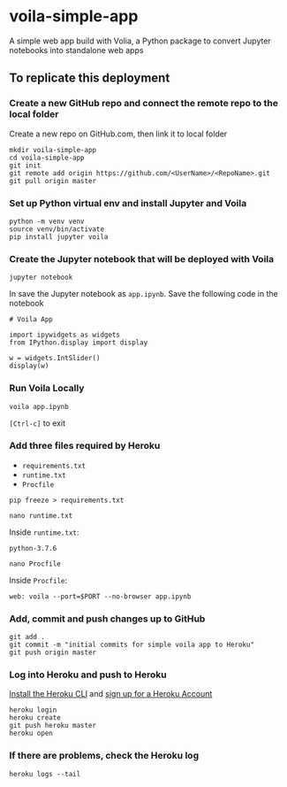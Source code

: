 # voila-simple-app

A simple web app build with Volia, a Python package to convert Jupyter notebooks into standalone web apps

## To replicate this deployment

### Create a new GitHub repo and connect the remote repo to the local folder

Create a new repo on GitHub.com, then link it to local folder

```text
mkdir voila-simple-app
cd voila-simple-app
git init
git remote add origin https://github.com/<UserName>/<RepoName>.git
git pull origin master
```

### Set up Python virtual env and install Jupyter and Voila

```text
python -m venv venv
source venv/bin/activate
pip install jupyter voila
```

### Create the Jupyter notebook that will be deployed with Voila

```text
jupyter notebook
```

In save the Jupyter notebook as ```app.ipynb```. Save the following code in the notebook

```text
# Voila App

import ipywidgets as widgets
from IPython.display import display

w = widgets.IntSlider()
display(w)
```

### Run Voila Locally

```text
voila app.ipynb
```

```[Ctrl-c]``` to exit

### Add three files required by Heroku

 * ```requirements.txt```
 * ```runtime.txt```
 * ```Procfile```

```text
pip freeze > requirements.txt
```

```text
nano runtime.txt
```

Inside ```runtime.txt```:

```text
python-3.7.6
```

```text
nano Procfile
```

Inside ```Procfile```:

```text
web: voila --port=$PORT --no-browser app.ipynb
```

### Add, commit and push changes up to GitHub

```text
git add .
git commit -m "initial commits for simple voila app to Heroku"
git push origin master
```

### Log into Heroku and push to Heroku

[Install the Heroku CLI](https://devcenter.heroku.com/articles/heroku-cli) and [sign up for a Heroku Account](https://signup.heroku.com)

```text
heroku login
heroku create
git push heroku master
heroku open
```

### If there are problems, check the Heroku log

```text
heroku logs --tail
```
